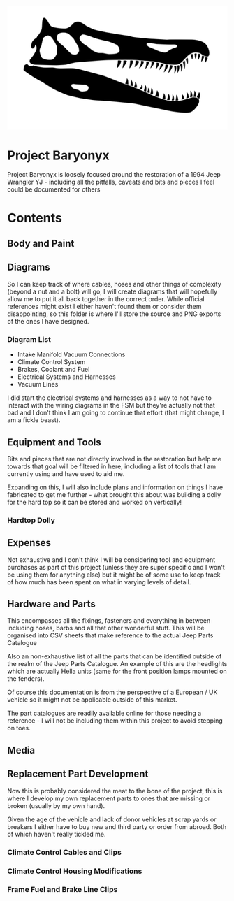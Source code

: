 ![Project Baryonyx Project Logo](Media/Project/baryonyx_skull_flipped_3840x2160.png)
# Project Baryonyx
Project Baryonyx is loosely focused around the restoration of a 1994 Jeep Wrangler YJ - including all the pitfalls, caveats and bits and pieces I feel could be documented for others

# Contents
## Body and Paint
## Diagrams
So I can keep track of where cables, hoses and other things of complexity (beyond a nut and a bolt) will go, I will create diagrams that will hopefully allow me to put it all back together in the correct order. While official references might exist I either haven't found them or consider them disappointing, so this folder is where I'll store the source and PNG exports of the ones I have designed.

### Diagram List
- Intake Manifold Vacuum Connections
- Climate Control System
- Brakes, Coolant and Fuel
- Electrical Systems and Harnesses
- Vacuum Lines

I did start the electrical systems and harnesses as a way to not have to interact with the wiring diagrams in the FSM but they're actually not that bad and I don't think I am going to continue that effort (that might change, I am a fickle beast).
## Equipment and Tools
Bits and pieces that are not directly involved in the restoration but help me towards that goal will be filtered in here, including a list of tools that I am currently using and have used to aid me.

Expanding on this, I will also include plans and information on things I have fabricated to get me further - what brought this about was building a dolly for the hard top so it can be stored and worked on vertically!

### Hardtop Dolly

## Expenses
Not exhaustive and I don't think I will be considering tool and equipment purchases as part of this project (unless they are super specific and I won't be using them for anything else) but it might be of some use to keep track of how much has been spent on what in varying levels of detail.

## Hardware and Parts
This encompasses all the fixings, fasteners and everything in between including hoses, barbs and all that other wonderful stuff. This will be organised into CSV sheets that make reference to the actual Jeep Parts Catalogue

Also an non-exhaustive list of all the parts that can be identified outside of the realm of the Jeep Parts Catalogue. An example of this are the headlights which are actually Hella units (same for the front position lamps mounted on the fenders).

Of course this documentation is from the perspective of a European / UK vehicle so it might not be applicable outside of this market.

The part catalogues are readily available online for those needing a reference - I will not be including them within this project to avoid stepping on toes.

## Media

## Replacement Part Development
Now this is probably considered the meat to the bone of the project, this is where I develop my own replacement parts to ones that are missing or broken (usually by my own hand).

Given the age of the vehicle and lack of donor vehicles at scrap yards or breakers I either have to buy new and third party or order from abroad. Both of which haven't really tickled me.

### Climate Control Cables and Clips
### Climate Control Housing Modifications
### Frame Fuel and Brake Line Clips
